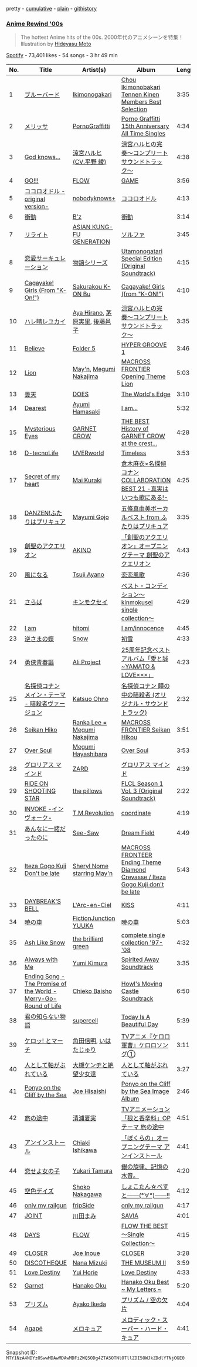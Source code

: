 pretty - [cumulative](/playlists/cumulative/37i9dQZF1DWZZu9JWZK2dy.md) - [plain](/playlists/plain/37i9dQZF1DWZZu9JWZK2dy) - [githistory](https://github.githistory.xyz/mackorone/spotify-playlist-archive/blob/main/playlists/plain/37i9dQZF1DWZZu9JWZK2dy)

### [Anime Rewind '00s](https://open.spotify.com/playlist/37i9dQZF1DWZZu9JWZK2dy)

> The hottest Anime hits of the 00s\.  2000年代のアニメシーンを特集！Illustration by <a href="https://www.instagram.com/hideyasu\_moto/"> Hideyasu Moto</a>

[Spotify](https://open.spotify.com/user/spotify) - 73,401 likes - 54 songs - 3 hr 49 min

| No. | Title | Artist(s) | Album | Length |
|---|---|---|---|---|
| 1 | [ブルーバード](https://open.spotify.com/track/2XpV9sHBexcNrz0Gyf3l18) | [Ikimonogakari](https://open.spotify.com/artist/5YneEA2nLtAhkD5t2769lZ) | [Chou Ikimonobakari Tennen Kinen Members Best Selection](https://open.spotify.com/album/6CM8A3Uhws8mAcNOxpBRNq) | 3:35 |
| 2 | [メリッサ](https://open.spotify.com/track/7zty9mmmuqQsn8s4zDH4nk) | [PornoGraffitti](https://open.spotify.com/artist/5jQa0f5MIMPEK7udL7UpI6) | [Porno Graffitti 15th Anniversary All Time Singles](https://open.spotify.com/album/77NIuDpn7GAdZEwMonR273) | 4:34 |
| 3 | [God knows...](https://open.spotify.com/track/71ccYxWvQJ66ebPUZScJzn) | [涼宮ハルヒ \(CV.平野 綾\)](https://open.spotify.com/artist/4eWMhmDkvSkgeHo0D2RT31) | [涼宮ハルヒの完奏〜コンプリートサウンドトラック〜](https://open.spotify.com/album/5Th1Ca5zP4rocYmRCY59NI) | 4:38 |
| 4 | [GO!!!](https://open.spotify.com/track/30WNOfFRiqgebO4eRkCii8) | [FLOW](https://open.spotify.com/artist/3w2HqkKa6upwuXEULtGvnY) | [GAME](https://open.spotify.com/album/2qy7Hzhs2blyL2zuXsHIsC) | 3:56 |
| 5 | [ココロオドル \-original version\-](https://open.spotify.com/track/5tcnPaFhcpSLx7ihFwI9DM) | [nobodyknows+](https://open.spotify.com/artist/7lSZHedda1CjyJwI6Z9Zlj) | [ココロオドル](https://open.spotify.com/album/3TZVSXdXXbqCbb4oWx1hSf) | 4:13 |
| 6 | [衝動](https://open.spotify.com/track/0s38Mpf6UkodyUtYCTaZav) | [B'z](https://open.spotify.com/artist/7i9bNUSGORP5MIgrii3cJc) | [衝動](https://open.spotify.com/album/508GKIOACUpVhhhQkh7O7w) | 3:14 |
| 7 | [リライト](https://open.spotify.com/track/3txqYlzoDZGLoW8MGll9tQ) | [ASIAN KUNG\-FU GENERATION](https://open.spotify.com/artist/0MK8l3nURwwQIjafvXoJJt) | [ソルファ](https://open.spotify.com/album/56xQzwz8VKC3LOtvrI4g04) | 3:45 |
| 8 | [恋愛サーキュレーション](https://open.spotify.com/track/5P8lyudWE7HQxb4ludLbEm) | [物語シリーズ](https://open.spotify.com/artist/0NT8fqhPoKJrd038u1Qumz) | [Utamonogatari Special Edition \(Original Soundtrack\)](https://open.spotify.com/album/0Wibr4Xn7la0V69fnnujJw) | 4:15 |
| 9 | [Cagayake! Girls \(From "K\-On!"\)](https://open.spotify.com/track/0SeOsmdYkzWqnlF5ttO0Jm) | [Sakurakou K\-ON Bu](https://open.spotify.com/artist/4xCCHj0hE6EX42nCQCcL4F) | [Cagayake! Girls \(from "K\-ON!"\)](https://open.spotify.com/album/50pFaF0d9E693wnQFGyEyO) | 4:10 |
| 10 | [ハレ晴レユカイ](https://open.spotify.com/track/651dM1w0QS5qG1qdL2zraO) | [Aya Hirano](https://open.spotify.com/artist/3i2cfgYBlN8krGOtCqEYHj), [茅原実里](https://open.spotify.com/artist/2BVUhHYQGZDr1YOQuySRuZ), [後藤邑子](https://open.spotify.com/artist/125fR1G9GJOC9YD8ZQ7a0Q) | [涼宮ハルヒの完奏〜コンプリートサウンドトラック〜](https://open.spotify.com/album/5Th1Ca5zP4rocYmRCY59NI) | 3:35 |
| 11 | [Believe](https://open.spotify.com/track/5Wg6U4mLyjJj8ApPkWHBKB) | [Folder 5](https://open.spotify.com/artist/2B7camiqgR0ErfveavlNIG) | [HYPER GROOVE 1](https://open.spotify.com/album/74FWMBzqWcuqRh18aGyphf) | 3:46 |
| 12 | [Lion](https://open.spotify.com/track/1ux8Y96cV5Qs0kdOCq4cZ2) | [May'n](https://open.spotify.com/artist/0JQH8OHvGdooprROP18Wg6), [Megumi Nakajima](https://open.spotify.com/artist/26ZuiIbHV0OGNX3EYsYeES) | [MACROSS FRONTIER Opening Theme Lion](https://open.spotify.com/album/36hcAxhOV7yBUdRquz4hj0) | 5:03 |
| 13 | [曇天](https://open.spotify.com/track/1nxHxgGQga4w2WrU1kieOB) | [DOES](https://open.spotify.com/artist/2zwGPEFviyaICCDiAWxLjy) | [The World's Edge](https://open.spotify.com/album/5Y82ECIONUEk8HgbebQS7B) | 3:10 |
| 14 | [Dearest](https://open.spotify.com/track/4uraEw7BcTjMmUcRKE3XaD) | [Ayumi Hamasaki](https://open.spotify.com/artist/3Mvc8kRgr8LRYYgvFmlZqn) | [I am...](https://open.spotify.com/album/6b4kTS1ynBp5cnXasBxhsM) | 5:32 |
| 15 | [Mysterious Eyes](https://open.spotify.com/track/3xtFrBrX6yuS1pNPVGufwO) | [GARNET CROW](https://open.spotify.com/artist/6vJEQqtEx2VB8clDzhyhvC) | [THE BEST History of GARNET CROW at the crest...](https://open.spotify.com/album/3e3NS2L4bziOWpIMvnRE3R) | 4:28 |
| 16 | [D\-tecnoLife](https://open.spotify.com/track/3eyxh8xkW0X7k1FSHlAatt) | [UVERworld](https://open.spotify.com/artist/6m14xgA0m3w92UM7ujJgky) | [Timeless](https://open.spotify.com/album/5N2L30egSMusfrCvRHlYV0) | 3:53 |
| 17 | [Secret of my heart](https://open.spotify.com/track/1KvU7iXcyRMden0n9krc4k) | [Mai Kuraki](https://open.spotify.com/artist/4x3GOic9xXFOoOBrEMuvN9) | [倉木麻衣×名探偵コナン COLLABORATION BEST 21 \-真実はいつも歌にある!\-](https://open.spotify.com/album/5iR9vsmguPIjTun6cJVb0Q) | 4:25 |
| 18 | [DANZEN!ふたりはプリキュア](https://open.spotify.com/track/0eHv2HCxtNv1g3IiydZHjO) | [Mayumi Gojo](https://open.spotify.com/artist/2TIKjS1AvfUGY9HezSZSIg) | [五條真由美ボーカルベスト from ふたりはプリキュア](https://open.spotify.com/album/1lM6q7PcIXK35HJLv0X8dx) | 3:35 |
| 19 | [創聖のアクエリオン](https://open.spotify.com/track/0AiRpK3u9OeM37Wsdkk8eJ) | [AKINO](https://open.spotify.com/artist/4JPnS8d4UIBnRZf4FiOx6o) | [「創聖のアクエリオン」オープニングテーマ 創聖のアクエリオン](https://open.spotify.com/album/2fZRAf3DOShFYTBZ3dolFN) | 4:43 |
| 20 | [風になる](https://open.spotify.com/track/1BMYkyKXS6UfnJteWN7nSD) | [Tsuji Ayano](https://open.spotify.com/artist/73kAoAaI4yjMeHuLwpsL4i) | [恋恋風歌](https://open.spotify.com/album/0PeCvuASxym6PnrEzvBCl7) | 4:36 |
| 21 | [さらば](https://open.spotify.com/track/3GAOg6GTBoqUKvOdjfpqkS) | [キンモクセイ](https://open.spotify.com/artist/14UjZg0MdiVjAkbqWNFsIt) | [ベスト・コンディション〜kinmokusei single collection〜](https://open.spotify.com/album/4et9fqJ89GzkKCvbOsjFDX) | 4:29 |
| 22 | [I am](https://open.spotify.com/track/1JM0GXE02jU7tWEBk2L0JR) | [hitomi](https://open.spotify.com/artist/5rdloWitZKhrtedmOBdhG8) | [I am/innocence](https://open.spotify.com/album/7rYpxCkxGTFK4sQaZI7x26) | 4:45 |
| 23 | [逆さまの蝶](https://open.spotify.com/track/7gaaMd98dW4ssle6fc1fBh) | [Snow](https://open.spotify.com/artist/6xmxPrejTuDCgGzgLNp9sp) | [初雪](https://open.spotify.com/album/0fZVnR1Fvucd3SBKHfmBs3) | 4:33 |
| 24 | [勇侠青春謳](https://open.spotify.com/track/7tbS1FAMmd8fNXQVzvDsWl) | [Ali Project](https://open.spotify.com/artist/1kCSjswFJFcjTauk0sKaOn) | [25周年記念ベストアルバム「愛と誠\~YAMATO & LOVE×××」](https://open.spotify.com/album/1C8RqCYhu5i4Mr827fe0R5) | 4:23 |
| 25 | [名探偵コナン メイン・テーマ \- 暗殺者ヴァージョン](https://open.spotify.com/track/4ELXBKQHnfWiNt6OUcSo15) | [Katsuo Ohno](https://open.spotify.com/artist/3qqjOqSKN1IKax9C8VmFmZ) | [名探偵コナン 瞳の中の暗殺者 \(オリジナル・サウンドトラック\)](https://open.spotify.com/album/0fAhvb5Ir2kHM2DREhn45a) | 2:32 |
| 26 | [Seikan Hiko](https://open.spotify.com/track/4ykxXFAQlQ4TokZcrP5M2m) | [Ranka Lee = Megumi Nakajima](https://open.spotify.com/artist/3JODQ7XeLxOZtG9cGuVPUw) | [MACROSS FRONTIER Seikan Hikou](https://open.spotify.com/album/0kK3dYuyhrFOIB2hTFj8lF) | 3:51 |
| 27 | [Over Soul](https://open.spotify.com/track/3uIdLQXUeYAPI1DMQXbdpk) | [Megumi Hayashibara](https://open.spotify.com/artist/53e5Lp1qdqsYgfGL9YuW5p) | [Over Soul](https://open.spotify.com/album/1pZ7Ubh11m5xzgXIP6ZrWk) | 3:53 |
| 28 | [グロリアス マインド](https://open.spotify.com/track/2lswHSoclUEk4jGm3k05Oe) | [ZARD](https://open.spotify.com/artist/2NKadilSWCwuqGp5QoDeUS) | [グロリアス マインド](https://open.spotify.com/album/3vXmyVTOeRbhYxHX7EAwA5) | 4:39 |
| 29 | [RIDE ON SHOOTING STAR](https://open.spotify.com/track/6O4t5H68WJNd8RQjZcu2Oj) | [the pillows](https://open.spotify.com/artist/6ilYV5oF8whllOnm4VZlYR) | [FLCL Season 1 Vol\. 3 \(Original Soundtrack\)](https://open.spotify.com/album/5qRZrLQSAnZkhdvQtR8MpT) | 2:22 |
| 30 | [INVOKE \-インヴォーク\-](https://open.spotify.com/track/6mwBMPGpO0gtvR8QKxVCyo) | [T.M.Revolution](https://open.spotify.com/artist/3jdzcmtw5XOmOkSb2mRDtr) | [coordinate](https://open.spotify.com/album/1Nz1JrJKCsAtTiIu5A3pw2) | 4:19 |
| 31 | [あんなに一緒だったのに](https://open.spotify.com/track/5P97xlvOl6IadKTLVId5ap) | [See\-Saw](https://open.spotify.com/artist/7FVrkZcfwIc1ZwlQPatdUw) | [Dream Field](https://open.spotify.com/album/4e57AGxBR7VRGMYZxBmxBH) | 4:49 |
| 32 | [Iteza Gogo Kuji Don't be late](https://open.spotify.com/track/0kPsiiL5q1N54ywIbv1uaV) | [Sheryl Nome starring May'n](https://open.spotify.com/artist/5U8dcKsZ0mmeiUgbM0jvFC) | [MACROSS FRONTEER Ending Theme Diamond Crevasse / Iteza Gogo Kuji don't be late](https://open.spotify.com/album/66iUYxmg9mWPc4xbrpo9hq) | 5:43 |
| 33 | [DAYBREAK'S BELL](https://open.spotify.com/track/0zij3s5siX5jyS1Nbn2eil) | [L'Arc\-en\-Ciel](https://open.spotify.com/artist/6jTjjAjvYvMYfaqi837p5x) | [KISS](https://open.spotify.com/album/4nruUov2XnxA0UU9vfkAvJ) | 4:11 |
| 34 | [暁の車](https://open.spotify.com/track/3IEObXuomguph3jjxrccWB) | [FictionJunction YUUKA](https://open.spotify.com/artist/3JGUu5XReRV4PnHYBNFbZf) | [暁の車](https://open.spotify.com/album/6FSGtCdVtQ8exaIdHOpkdQ) | 5:03 |
| 35 | [Ash Like Snow](https://open.spotify.com/track/0nMflPztzJg8C8w1xcHhIe) | [the brilliant green](https://open.spotify.com/artist/6ML3nrYx5Mu1wcXP8SmtG2) | [complete single collection '97\-'08](https://open.spotify.com/album/4tTWP0M6kE7r1WkAKvfSV2) | 4:32 |
| 36 | [Always with Me](https://open.spotify.com/track/0FJL3Dwu8oUpwDb80qNdvP) | [Yumi Kimura](https://open.spotify.com/artist/6GwGjApO5BIdafJUMazVN3) | [Spirited Away Soundtrack](https://open.spotify.com/album/766a5fKJYFy9ii4Kz2bQy9) | 3:35 |
| 37 | [Ending Song \- The Promise of the World \- Merry\-Go\-Round of Life](https://open.spotify.com/track/5AVUsyKKPhYJItIVeEqw2E) | [Chieko Baisho](https://open.spotify.com/artist/062PpvpxL0geLWBOeiOqFx) | [Howl's Moving Castle Soundtrack](https://open.spotify.com/album/5fqlZFKYqvkIe2jdDGt2nl) | 6:50 |
| 38 | [君の知らない物語](https://open.spotify.com/track/434YBNY61Y9sqBSp7OINBa) | [supercell](https://open.spotify.com/artist/4Mc3zbnQx4wRb0tYg7A8sG) | [Today Is A Beautiful Day](https://open.spotify.com/album/48KseHW22uKEJjgTKZCtk7) | 5:39 |
| 39 | [ケロッ! とマーチ](https://open.spotify.com/track/7ehux42uSQOUuhWS4yPBbb) | [角田信明](https://open.spotify.com/artist/1rxERGNemrVJr4p2ETJ56M), [いはたじゅり](https://open.spotify.com/artist/3znGaAtmH8rZLOjzDZztqi) | [TVアニメ『ケロロ軍曹』ケロロソング①](https://open.spotify.com/album/4a7xVKcnPtU6Vd1cLnxjod) | 3:11 |
| 40 | [人として軸がぶれている](https://open.spotify.com/track/0D4mD3IcmPLoFFxANcWC5N) | [大槻ケンヂと絶望少女達](https://open.spotify.com/artist/4xtFnyqFy83Y1p5RTINfiI) | [人として軸がぶれている](https://open.spotify.com/album/0i1fGlZRpLA27BQO8krKsT) | 3:27 |
| 41 | [Ponyo on the Cliff by the Sea](https://open.spotify.com/track/00lajXBbel7k0C8AefHwak) | [Joe Hisaishi](https://open.spotify.com/artist/7nzSoJISlVJsn7O0yTeMOB) | [Ponyo on the Cliff by the Sea Image Album](https://open.spotify.com/album/6bV3GjpvWu7Zf48GmSAnU3) | 2:46 |
| 42 | [旅の途中](https://open.spotify.com/track/5Fs6i0rfOxchAOoDUuxZfI) | [清浦夏実](https://open.spotify.com/artist/1zQHmmgQS3xyp26PxWlTwk) | [TVアニメーション「狼と香辛料」OPテーマ 旅の途中](https://open.spotify.com/album/617Mua99b2ISaOLLuFl4wh) | 4:51 |
| 43 | [アンインストール](https://open.spotify.com/track/72ghOwtaZ0vggvWspdJiE9) | [Chiaki Ishikawa](https://open.spotify.com/artist/4S7mAJFFsYYZE3gTYuf254) | [「ぼくらの」オープニングテーマ アンインストール](https://open.spotify.com/album/3pDK2zBTymHAafUL9oNbuD) | 4:41 |
| 44 | [恋せよ女の子](https://open.spotify.com/track/6MaE2CKZdGoWNQXHJOMshd) | [Yukari Tamura](https://open.spotify.com/artist/7hb4cZrq9Myg7VEqI2z0hJ) | [銀の旋律、記憶の水音。](https://open.spotify.com/album/0eDR8cIsVOjK8GjL2dGJjT) | 4:20 |
| 45 | [空色デイズ](https://open.spotify.com/track/4EkbGJChszyxhEP0bIwBSZ) | [Shoko Nakagawa](https://open.spotify.com/artist/046RRGSoYRQ7qIKliJJSNS) | [しょこたん☆べすと――\(°∀°\)――!!](https://open.spotify.com/album/5kgH0okVwbTC2dfpyCtnOA) | 4:12 |
| 46 | [only my railgun](https://open.spotify.com/track/0djCH6HbCN3cFzNkKd46yv) | [fripSide](https://open.spotify.com/artist/7ucOhItVkxNqunNLo8AkzN) | [only my railgun](https://open.spotify.com/album/6oxGBR7M0cQ3IhQMJrMRVl) | 4:17 |
| 47 | [JOINT](https://open.spotify.com/track/0VRn529V2PuyZ9HTbd5sy9) | [川田まみ](https://open.spotify.com/artist/5MqHx3rECV1BvBBFG3L508) | [SAVIA](https://open.spotify.com/album/2jOgLqERn9TY3dHpTPBpmP) | 4:01 |
| 48 | [DAYS](https://open.spotify.com/track/49g1yJUzm4VbQUrKTIcQIa) | [FLOW](https://open.spotify.com/artist/3w2HqkKa6upwuXEULtGvnY) | [FLOW THE BEST 〜Single Collection〜](https://open.spotify.com/album/0EWoUxWh0SqcK0jN6UTbFc) | 4:15 |
| 49 | [CLOSER](https://open.spotify.com/track/2Kld61w2NR7zPPXtaHeIii) | [Joe Inoue](https://open.spotify.com/artist/04q6GxPQU1OTqHGrUxeufd) | [CLOSER](https://open.spotify.com/album/6S6fn5MUmZdzlKrrdr2XcB) | 3:28 |
| 50 | [DISCOTHEQUE](https://open.spotify.com/track/4i9D1GN4xtGXiYRgx7mfl9) | [Nana Mizuki](https://open.spotify.com/artist/0W2x7650Lt2CEIIcLHXmsE) | [THE MUSEUM II](https://open.spotify.com/album/5fgkBCPsotW9RSTYSKnaUN) | 3:59 |
| 51 | [Love Destiny](https://open.spotify.com/track/14GCPjb7YH4BDvhF0DrvV5) | [Yui Horie](https://open.spotify.com/artist/7LKC71aoVTsDcHP9weRH9R) | [Love Destiny](https://open.spotify.com/album/09wFdGA9QATYbr1yBH7YEL) | 4:33 |
| 52 | [Garnet](https://open.spotify.com/track/40jwSjLscs3wDOvYUpaJoB) | [Hanako Oku](https://open.spotify.com/artist/2tOwqfTtAMswbLySSaTRYR) | [Hanako Oku Best \~ My Letters \~](https://open.spotify.com/album/10S0x53VUJYn6Dcw7sY1fq) | 5:20 |
| 53 | [プリズム](https://open.spotify.com/track/7IMoiKwhGgECXyV9DvHImQ) | [Ayako Ikeda](https://open.spotify.com/artist/5JNDexaGyXylLDla0vmbtf) | [プリズム / 空の欠片](https://open.spotify.com/album/7796xTdWXoOllKCZagQZPV) | 4:04 |
| 54 | [Agapē](https://open.spotify.com/track/31EVU4Hqjnz3DqH2zdpWZE) | [メロキュア](https://open.spotify.com/artist/7sW7rerkVb9XV7vgsVuMHq) | [メロディック・スーパー・ハード・キュア](https://open.spotify.com/album/1c0wPUwhC8meB2YnOVpVOT) | 4:41 |

Snapshot ID: `MTY1NzA4NDYzOSwwMDAwMDAwMDFiZWQ5ODg4ZTA5OTNlOTllZDI5OWJkZDdlYTNjOGE0`
